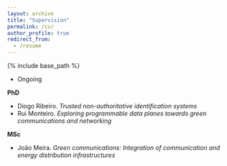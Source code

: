 ```yaml
---
layout: archive
title: "Supervision"
permalink: /cv/
author_profile: true
redirect_from:
  - /resume
---
```


{% include base_path %}


* Ongoing

**PhD**

- Diogo Ribeiro. *Trusted non-authoritative identification systems*
- Rui Monteiro. *Exploring programmable data planes towards green communications and networking*

**MSc**

- João Meira. *Green communications: Integration of communication and energy distribution infrastructures*